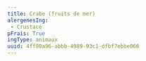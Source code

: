 ```yaml
---
title: Crabe (fruits de mer)
alergenesIng:
 - Crustacé
pFrais: True
ingType: animaux
uuid: 4ff80a96-abbb-4989-93c1-dfbf7ebbe066
---
```

